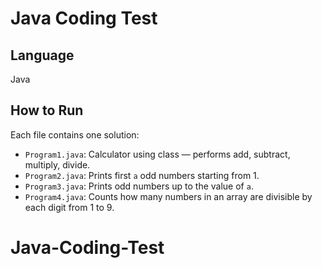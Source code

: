 # Java Coding Test

## Language
Java

## How to Run

Each file contains one solution:

- `Program1.java`: Calculator using class — performs add, subtract, multiply, divide.
- `Program2.java`: Prints first `a` odd numbers starting from 1.
- `Program3.java`: Prints odd numbers up to the value of `a`.
- `Program4.java`: Counts how many numbers in an array are divisible by each digit from 1 to 9.
# Java-Coding-Test